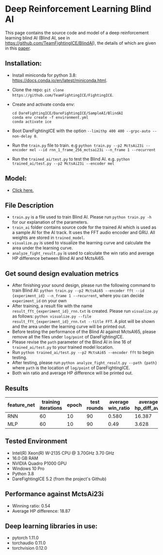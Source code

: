 # Deep Reinforcement Learning Blind AI

This page contains the source code and model of a deep reinforcement learning blind AI (Blind AI, see in https://github.com/TeamFightingICE/BlindAI), the details of which are given in this [paper](https://arxiv.org/abs/2205.07444).

## Installation:
- Install miniconda for python 3.8: https://docs.conda.io/en/latest/miniconda.html.
- Clone the repo: `git clone https://github.com/TeamFightingICE/FightingICE`.
- Create and activate conda env:
  
    ```
    cd DareFightingICE/DareFightingICE/SampleAI/BlindAI
    conda env create -f environment.yml
    conda activate ice
    ```

- Boot DareFightingICE with the option `--limithp 400 400 --grpc-auto --non-delay 0`.
- Run the ```train.py``` file to train. e.g ```python train.py --p2 MctsAi23i --encoder mel --id rnn_1_frame_256_mctsai23i --n_frame 1 --recurrent```
- Run the ```trained_ai/test.py``` to test the Blind AI. e.g. ```python trained_ai/test.py --p2 MctsAi23i --encoder mel```

## Model:
- [Click here.](https://drive.google.com/file/d/1Kz_qzUmcJOAj0B9JfFbTJ1FzRFu8fg0B/view?usp=share_link)<br>

## File Description
- ```train.py``` is a file used to train Blind AI. Please run ```python train.py -h``` for our explanation of the parameters.
- ```train_ai``` folder contains source code for the trained AI which is used as a sample AI for the AI track. It uses the FFT audio encoder and GRU. All weights are stored in ```trained_model```.
- ```visualize.py``` is used to visualize the learning curve and calculate the area under the learning curve.
- ```analyze_fight_result.py``` is used to calculate the win ratio and average HP difference between Blind AI and MctsAi65.

## Get sound design evaluation metrics
- After finishing your sound design, please run the following command to train Blind AI:
  ```python train.py --p2 MctsAi65 --encoder fft --id {experiment_id} --n_frame 1 --recurrent```, where you can decide ```experiment_id``` on your own
- After training, a result file with the name ```result_fft_{experiment_id}_rnn.txt``` is created. Please run ```visualize.py``` as follows: ```python visualize.py --file result_fft_{experiment_id}_rnn.txt --title FFT```. A plot will be shown and the area under the learning curve will be printed out.
- Before testing the performance of the Blind AI against MctsAI65, please remove all the files under ```log/point``` of DareFightingICE.
- Please revise the ```path``` parameter of the Blind AI in line 16 of ```trained_ai/test.py``` to your trained model location.
- Run ```python trained_ai/test.py --p2 MctsAi65 --encoder fft``` to begin testing.
- After testing, please run ```python analyze_fight_result.py --path {path}``` where ```path``` is the location of ```log/point``` of DareFightingICE.
- Both win ratio and average HP difference will be printed out.

## Results


|  feature_net | training iterations | epoch | test rounds | average win_ratio | average hp_diff_avg | Speed | RemainHP | Advantage |  Damage |
| ----|----|----|----|----|----|----|----|----|----|
| RNN | 60 | 10 | 90 | 0.580 | 16.387 | 0.0043 | 0.2709 | 0.0205 | 0.7701 |
| MLP | 60 | 10 | 90 | 0.49 | 3.628 | 0.0011 | 0.2144 |0.0032| 0.7919 |


## Tested Environment
- Intel(R) Xeon(R) W-2135 CPU @ 3.70GHz   3.70 GHz
- 16.0 GB RAM
- NVIDIA Quadro P1000 GPU
- Windows 10 Pro
- Python 3.8
- DareFightingICE 5.2 (from the project's Github)

## Performance against MctsAi23i
- Winning ratio: 0.54
- Average HP difference: 18.87   

## Deep learning libraries in use:
- pytorch 1.11.0
- torchaudio 0.11.0
- torchvision 0.12.0
